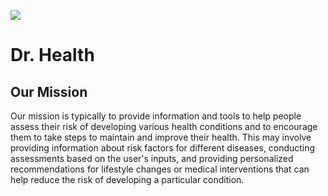 ![](https://github.com/Priyans-hu/Dr.-health/blob/main/static/logo1.png)
# Dr. Health

<h2>Our Mission</h2>
Our mission is typically to provide information and tools to help people assess their risk of developing various health conditions and to encourage them to take steps to maintain and improve their health. This may involve providing information about risk factors for different diseases, conducting assessments based on the user's inputs, and providing personalized recommendations for lifestyle changes or medical interventions that can help reduce the risk of developing a particular condition.

